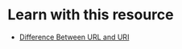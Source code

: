 # Learn with this resource

- [Difference Between URL and URI](https://www.geeksforgeeks.org/difference-between-url-and-uri/)